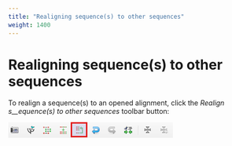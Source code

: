 ```yaml
---
title: "Realigning sequence(s) to other sequences"
weight: 1400
---
```



# Realigning sequence(s) to other sequences

To realign a sequence(s) to an opened alignment, click the _Realign s__equence(s) to other sequences_ toolbar button:


![](/images/65929702/65929703.png)
